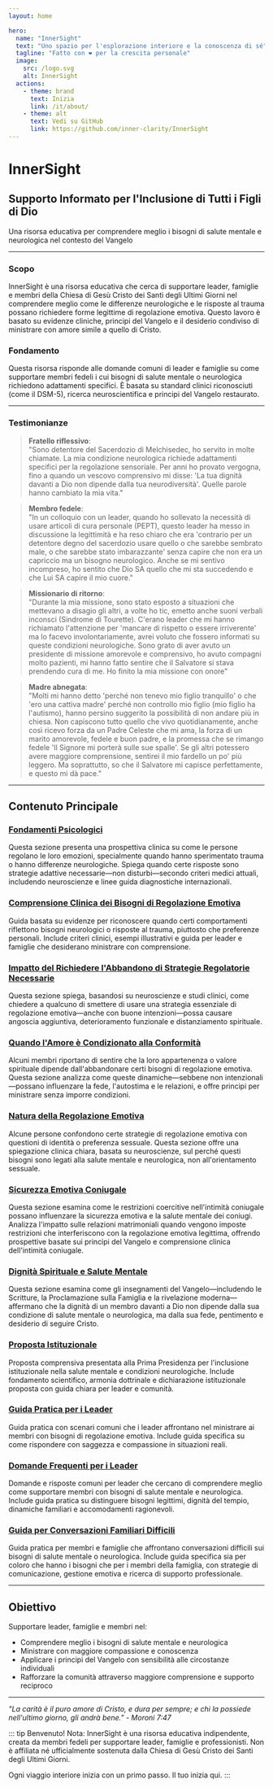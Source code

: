```yaml
---
layout: home

hero:
  name: "InnerSight"
  text: "Uno spazio per l'esplorazione interiore e la conoscenza di sé"
  tagline: "Fatto con ❤️ per la crescita personale"
  image:
    src: /logo.svg
    alt: InnerSight
  actions:
    - theme: brand
      text: Inizia
      link: /it/about/
    - theme: alt
      text: Vedi su GitHub
      link: https://github.com/inner-clarity/InnerSight
---
```

<!--content -->

<!--<ContenidoActualIt />-->

# InnerSight  
## Supporto Informato per l'Inclusione di Tutti i Figli di Dio  

Una risorsa educativa per comprendere meglio i bisogni di salute mentale e neurologica nel contesto del Vangelo

---

### Scopo

InnerSight è una risorsa educativa che cerca di supportare leader, famiglie e membri della Chiesa di Gesù Cristo dei Santi degli Ultimi Giorni nel comprendere meglio come le differenze neurologiche e le risposte al trauma possano richiedere forme legittime di regolazione emotiva. Questo lavoro è basato su evidenze cliniche, principi del Vangelo e il desiderio condiviso di ministrare con amore simile a quello di Cristo.

### Fondamento

Questa risorsa risponde alle domande comuni di leader e famiglie su come supportare membri fedeli i cui bisogni di salute mentale o neurologica richiedono adattamenti specifici. È basata su standard clinici riconosciuti (come il DSM-5), ricerca neuroscientifica e principi del Vangelo restaurato.

---

### Testimonianze

> **Fratello riflessivo**: \
> "Sono detentore del Sacerdozio di Melchisedec, ho servito in molte chiamate. La mia condizione neurologica richiede adattamenti specifici per la regolazione sensoriale. Per anni ho provato vergogna, fino a quando un vescovo comprensivo mi disse: 'La tua dignità davanti a Dio non dipende dalla tua neurodiversità'. Quelle parole hanno cambiato la mia vita."

> **Membro fedele**: \
> "In un colloquio con un leader, quando ho sollevato la necessità di usare articoli di cura personale (PEPT), questo leader ha messo in discussione la legittimità e ha reso chiaro che era 'contrario per un detentore degno del sacerdozio usare quello o che sarebbe sembrato male, o che sarebbe stato imbarazzante' senza capire che non era un capriccio ma un bisogno neurologico. Anche se mi sentivo incompreso, ho sentito che Dio SA quello che mi sta succedendo e che Lui SA capire il mio cuore."

> **Missionario di ritorno**: \
> "Durante la mia missione, sono stato esposto a situazioni che mettevano a disagio gli altri, a volte ho tic, emetto anche suoni verbali inconsci (Sindrome di Tourette). C'erano leader che mi hanno richiamato l'attenzione per 'mancare di rispetto o essere irriverente' ma lo facevo involontariamente, avrei voluto che fossero informati su queste condizioni neurologiche. Sono grato di aver avuto un presidente di missione amorevole e comprensivo, ho avuto compagni molto pazienti, mi hanno fatto sentire che il Salvatore si stava prendendo cura di me. Ho finito la mia missione con onore"

> **Madre abnegata**: \
> "Molti mi hanno detto 'perché non tenevo mio figlio tranquillo' o che 'ero una cattiva madre' perché non controllo mio figlio (mio figlio ha l'autismo), hanno persino suggerito la possibilità di non andare più in chiesa. Non capiscono tutto quello che vivo quotidianamente, anche così ricevo forza da un Padre Celeste che mi ama, la forza di un marito amorevole, fedele e buon padre, e la promessa che se rimango fedele 'Il Signore mi porterà sulle sue spalle'. Se gli altri potessero avere maggiore comprensione, sentirei il mio fardello un po' più leggero. Ma soprattutto, so che il Salvatore mi capisce perfettamente, e questo mi dà pace."

---

## Contenuto Principale

### [Fondamenti Psicologici](/it/analisis_psicologico_apropiado_v2)
Questa sezione presenta una prospettiva clinica su come le persone regolano le loro emozioni, specialmente quando hanno sperimentato trauma o hanno differenze neurologiche. Spiega quando certe risposte sono strategie adattive necessarie—non disturbi—secondo criteri medici attuali, includendo neuroscienze e linee guida diagnostiche internazionali.

### [Comprensione Clinica dei Bisogni di Regolazione Emotiva](/it/fundamento_cientifico_validacion)
Guida basata su evidenze per riconoscere quando certi comportamenti riflettono bisogni neurologici o risposte al trauma, piuttosto che preferenze personali. Include criteri clinici, esempi illustrativi e guida per leader e famiglie che desiderano ministrare con comprensione.

### [Impatto del Richiedere l'Abbandono di Strategie Regolatorie Necessarie](/it/efectos_de_restricciones_coercitiva)
Questa sezione spiega, basandosi su neuroscienze e studi clinici, come chiedere a qualcuno di smettere di usare una strategia essenziale di regolazione emotiva—anche con buone intenzioni—possa causare angoscia aggiuntiva, deterioramento funzionale e distanziamento spirituale.

### [Quando l'Amore è Condizionato alla Conformità](/it/chantaje_emocional)
Alcuni membri riportano di sentire che la loro appartenenza o valore spirituale dipende dall'abbandonare certi bisogni di regolazione emotiva. Questa sezione analizza come queste dinamiche—sebbene non intenzionali—possano influenzare la fede, l'autostima e le relazioni, e offre principi per ministrare senza imporre condizioni.

### [Natura della Regolazione Emotiva](/it/naturaleza_regulacion_emocional)
Alcune persone confondono certe strategie di regolazione emotiva con questioni di identità o preferenza sessuale. Questa sezione offre una spiegazione clinica chiara, basata su neuroscienze, sul perché questi bisogni sono legati alla salute mentale e neurologica, non all'orientamento sessuale.

### [Sicurezza Emotiva Coniugale](/it/seguridad_emocional_conyugal)
Questa sezione esamina come le restrizioni coercitive nell'intimità coniugale possano influenzare la sicurezza emotiva e la salute mentale dei coniugi. Analizza l'impatto sulle relazioni matrimoniali quando vengono imposte restrizioni che interferiscono con la regolazione emotiva legittima, offrendo prospettive basate sui principi del Vangelo e comprensione clinica dell'intimità coniugale.

### [Dignità Spirituale e Salute Mentale](/it/sacerdocio_salud_mental_apropiado_v5)  
Questa sezione esamina come gli insegnamenti del Vangelo—includendo le Scritture, la Proclamazione sulla Famiglia e la rivelazione moderna—affermano che la dignità di un membro davanti a Dio non dipende dalla sua condizione di salute mentale o neurologica, ma dalla sua fede, pentimento e desiderio di seguire Cristo.

### [Proposta Istituzionale](/it/propuesta_v1_esp)
Proposta comprensiva presentata alla Prima Presidenza per l'inclusione istituzionale nella salute mentale e condizioni neurologiche. Include fondamento scientifico, armonia dottrinale e dichiarazione istituzionale proposta con guida chiara per leader e comunità.

### [Guida Pratica per i Leader](/it/guia_practica_lideres)
Guida pratica con scenari comuni che i leader affrontano nel ministrare ai membri con bisogni di regolazione emotiva. Include guida specifica su come rispondere con saggezza e compassione in situazioni reali.

### [Domande Frequenti per i Leader](/it/preguntasfrecuentes)
Domande e risposte comuni per leader che cercano di comprendere meglio come supportare membri con bisogni di salute mentale e neurologica. Include guida pratica su distinguere bisogni legittimi, dignità del tempio, dinamiche familiari e accomodamenti ragionevoli.

### [Guida per Conversazioni Familiari Difficili](/it/guia_conversacion)
Guida pratica per membri e famiglie che affrontano conversazioni difficili sui bisogni di salute mentale o neurologica. Include guida specifica sia per coloro che hanno i bisogni che per i membri della famiglia, con strategie di comunicazione, gestione emotiva e ricerca di supporto professionale.

---

## Obiettivo

Supportare leader, famiglie e membri nel:

- Comprendere meglio i bisogni di salute mentale e neurologica
- Ministrare con maggiore compassione e conoscenza
- Applicare i principi del Vangelo con sensibilità alle circostanze individuali
- Rafforzare la comunità attraverso maggiore comprensione e supporto reciproco

---

*"La carità è il puro amore di Cristo, e dura per sempre; e chi la possiede nell'ultimo giorno, gli andrà bene." - Moroni 7:47*

::: tip Benvenuto!
Nota: InnerSight è una risorsa educativa indipendente, creata da membri fedeli per supportare leader, famiglie e professionisti. Non è affiliata né ufficialmente sostenuta dalla Chiesa di Gesù Cristo dei Santi degli Ultimi Giorni.

Ogni viaggio interiore inizia con un primo passo. Il tuo inizia qui.
:::